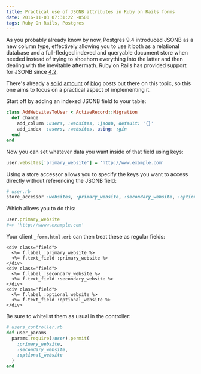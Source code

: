 ```yaml
---
title: Practical use of JSONB attributes in Ruby on Rails forms
date: 2016-11-03 07:31:22 -0500
tags: Ruby On Rails, Postgres
---
```


As you probably already know by now, Postgres 9.4 introduced JSONB as a new column type, effectively allowing you to use it both as a relational database and a full-fledged indexed and queryable document store when needed instead of trying to shoehorn everything into the latter and then dealing with the inevitable aftermath. Ruby on Rails has provided support for JSONB since [4.2](http://guides.rubyonrails.org/4_2_release_notes.html).

There's already a [solid](https://blog.codeship.com/unleash-the-power-of-storing-json-in-postgres/) [amount](http://nandovieira.com/using-postgresql-and-jsonb-with-ruby-on-rails) of [blog](http://robertbeene.com/rails-4-2-and-postgresql-9-4/) posts out there on this topic, so this one aims to focus on a practical aspect of implementing it.

Start off by adding an indexed JSONB field to your table:

```ruby
class AddWebsitesToUser < ActiveRecord::Migration
  def change
    add_column :users, :websites, :jsonb, default: '{}'
    add_index  :users, :websites, using: :gin
  end
end
```

Now you can set whatever data you want inside of that field using keys:

```ruby
user.websites['primary_website'] = 'http://www.example.com'
```

Using a store accessor allows you to specify the keys you want to access directly without referencing the JSONB field:

```ruby
# user.rb
store_accessor :websites, :primary_website, :secondary_website, :optional_website
```

Which allows you to do this:

```ruby
user.primary_website
#=> 'http://wwww.example.com'
```

Your client `_form.html.erb` can then treat these as regular fields:

```erb
<div class="field">
  <%= f.label :primary_website %>
  <%= f.text_field :primary_website %>
</div>
<div class="field">
  <%= f.label :secondary_website %>
  <%= f.text_field :secondary_website %>
</div>
<div class="field">
  <%= f.label :optional_website %>
  <%= f.text_field :optional_website %>
</div>
```

Be sure to whitelist them as usual in the controller:

```ruby
# users_controller.rb
def user_params
  params.require(:user).permit(
    :primary_website,
    :secondary_website,
    :optional_website
  )
end
```
